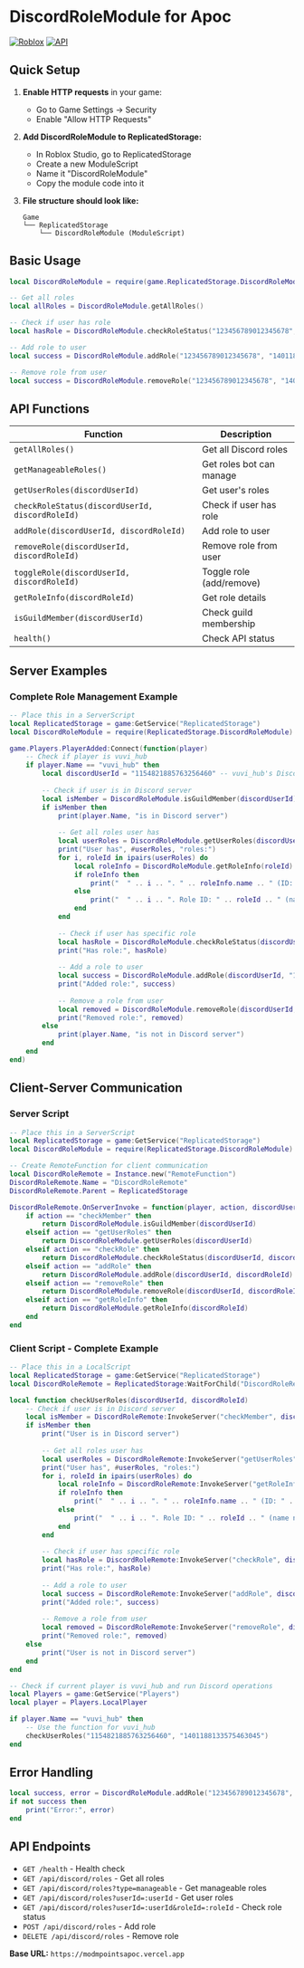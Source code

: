 # DiscordRoleModule for Apoc

[![Roblox](https://img.shields.io/badge/Roblox-Luau-blue.svg)](https://www.roblox.com/)
[![API](https://img.shields.io/badge/API-Apocrypha-green.svg)](https://modmpointsapoc.vercel.app/)

## Quick Setup

1. **Enable HTTP requests** in your game:
   - Go to Game Settings → Security
   - Enable "Allow HTTP Requests"

2. **Add DiscordRoleModule to ReplicatedStorage:**
   - In Roblox Studio, go to ReplicatedStorage
   - Create a new ModuleScript
   - Name it "DiscordRoleModule"
   - Copy the module code into it

3. **File structure should look like:**
   ```
   Game
   └── ReplicatedStorage
       └── DiscordRoleModule (ModuleScript)
   ```

## Basic Usage

```lua
local DiscordRoleModule = require(game.ReplicatedStorage.DiscordRoleModule)

-- Get all roles
local allRoles = DiscordRoleModule.getAllRoles()

-- Check if user has role
local hasRole = DiscordRoleModule.checkRoleStatus("123456789012345678", "1401188133575463045")

-- Add role to user
local success = DiscordRoleModule.addRole("123456789012345678", "1401188133575463045")

-- Remove role from user
local success = DiscordRoleModule.removeRole("123456789012345678", "1401188133575463045")
```

## API Functions

| Function | Description |
|----------|-------------|
| `getAllRoles()` | Get all Discord roles |
| `getManageableRoles()` | Get roles bot can manage |
| `getUserRoles(discordUserId)` | Get user's roles |
| `checkRoleStatus(discordUserId, discordRoleId)` | Check if user has role |
| `addRole(discordUserId, discordRoleId)` | Add role to user |
| `removeRole(discordUserId, discordRoleId)` | Remove role from user |
| `toggleRole(discordUserId, discordRoleId)` | Toggle role (add/remove) |
| `getRoleInfo(discordRoleId)` | Get role details |
| `isGuildMember(discordUserId)` | Check guild membership |
| `health()` | Check API status |

## Server Examples

### Complete Role Management Example
```lua
-- Place this in a ServerScript
local ReplicatedStorage = game:GetService("ReplicatedStorage")
local DiscordRoleModule = require(ReplicatedStorage.DiscordRoleModule)

game.Players.PlayerAdded:Connect(function(player)
    -- Check if player is vuvi_hub
    if player.Name == "vuvi_hub" then
        local discordUserId = "1154821885763256460" -- vuvi_hub's Discord ID
        
        -- Check if user is in Discord server
        local isMember = DiscordRoleModule.isGuildMember(discordUserId)
        if isMember then
            print(player.Name, "is in Discord server")
            
            -- Get all roles user has
            local userRoles = DiscordRoleModule.getUserRoles(discordUserId)
            print("User has", #userRoles, "roles:")
            for i, roleId in ipairs(userRoles) do
                local roleInfo = DiscordRoleModule.getRoleInfo(roleId)
                if roleInfo then
                    print("  " .. i .. ". " .. roleInfo.name .. " (ID: " .. roleId .. ")")
                else
                    print("  " .. i .. ". Role ID: " .. roleId .. " (name not found)")
                end
            end
            
            -- Check if user has specific role
            local hasRole = DiscordRoleModule.checkRoleStatus(discordUserId, "1401188133575463045")
            print("Has role:", hasRole)
            
            -- Add a role to user
            local success = DiscordRoleModule.addRole(discordUserId, "1401188133575463045")
            print("Added role:", success)
            
            -- Remove a role from user
            local removed = DiscordRoleModule.removeRole(discordUserId, "1401188133575463045")
            print("Removed role:", removed)
        else
            print(player.Name, "is not in Discord server")
        end
    end
end)
```

## Client-Server Communication

### Server Script
```lua
-- Place this in a ServerScript
local ReplicatedStorage = game:GetService("ReplicatedStorage")
local DiscordRoleModule = require(ReplicatedStorage.DiscordRoleModule)

-- Create RemoteFunction for client communication
local DiscordRoleRemote = Instance.new("RemoteFunction")
DiscordRoleRemote.Name = "DiscordRoleRemote"
DiscordRoleRemote.Parent = ReplicatedStorage

DiscordRoleRemote.OnServerInvoke = function(player, action, discordUserId, discordRoleId)
    if action == "checkMember" then
        return DiscordRoleModule.isGuildMember(discordUserId)
    elseif action == "getUserRoles" then
        return DiscordRoleModule.getUserRoles(discordUserId)
    elseif action == "checkRole" then
        return DiscordRoleModule.checkRoleStatus(discordUserId, discordRoleId)
    elseif action == "addRole" then
        return DiscordRoleModule.addRole(discordUserId, discordRoleId)
    elseif action == "removeRole" then
        return DiscordRoleModule.removeRole(discordUserId, discordRoleId)
    elseif action == "getRoleInfo" then
        return DiscordRoleModule.getRoleInfo(discordRoleId)
    end
end
```

### Client Script - Complete Example
```lua
-- Place this in a LocalScript
local ReplicatedStorage = game:GetService("ReplicatedStorage")
local DiscordRoleRemote = ReplicatedStorage:WaitForChild("DiscordRoleRemote")

local function checkUserRoles(discordUserId, discordRoleId)
    -- Check if user is in Discord server
    local isMember = DiscordRoleRemote:InvokeServer("checkMember", discordUserId)
    if isMember then
        print("User is in Discord server")
        
        -- Get all roles user has
        local userRoles = DiscordRoleRemote:InvokeServer("getUserRoles", discordUserId)
        print("User has", #userRoles, "roles:")
        for i, roleId in ipairs(userRoles) do
            local roleInfo = DiscordRoleRemote:InvokeServer("getRoleInfo", roleId)
            if roleInfo then
                print("  " .. i .. ". " .. roleInfo.name .. " (ID: " .. roleId .. ")")
            else
                print("  " .. i .. ". Role ID: " .. roleId .. " (name not found)")
            end
        end
        
        -- Check if user has specific role
        local hasRole = DiscordRoleRemote:InvokeServer("checkRole", discordUserId, discordRoleId)
        print("Has role:", hasRole)
        
        -- Add a role to user
        local success = DiscordRoleRemote:InvokeServer("addRole", discordUserId, discordRoleId)
        print("Added role:", success)
        
        -- Remove a role from user
        local removed = DiscordRoleRemote:InvokeServer("removeRole", discordUserId, discordRoleId)
        print("Removed role:", removed)
    else
        print("User is not in Discord server")
    end
end

-- Check if current player is vuvi_hub and run Discord operations
local Players = game:GetService("Players")
local player = Players.LocalPlayer

if player.Name == "vuvi_hub" then
    -- Use the function for vuvi_hub
    checkUserRoles("1154821885763256460", "1401188133575463045")
end
```

## Error Handling

```lua
local success, error = DiscordRoleModule.addRole("123456789012345678", "1401188133575463045")
if not success then
    print("Error:", error)
end
```

## API Endpoints

- `GET /health` - Health check
- `GET /api/discord/roles` - Get all roles
- `GET /api/discord/roles?type=manageable` - Get manageable roles
- `GET /api/discord/roles?userId=:userId` - Get user roles
- `GET /api/discord/roles?userId=:userId&roleId=:roleId` - Check role status
- `POST /api/discord/roles` - Add role
- `DELETE /api/discord/roles` - Remove role

**Base URL:** `https://modmpointsapoc.vercel.app`
